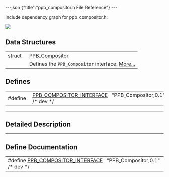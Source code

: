 ---json {"title":"ppb\_compositor.h File Reference"} ---

Include dependency graph for ppb\_compositor.h:

![](/docs/native-client/pepper_beta/c/ppb__compositor_8h__incl.png)

Data Structures
---------------

<table><tbody><tr class="odd"><td style="text-align: right;">struct  </td><td><a href="/docs/native-client/pepper_beta/c/struct_p_p_b___compositor__0__1/" class="el">PPB_Compositor</a></td></tr><tr class="even"><td style="text-align: right;"> </td><td>Defines the <code>PPB_Compositor</code> interface. <a href="/docs/native-client/pepper_beta/c/struct_p_p_b___compositor__0__1#details">More...</a><br />
</td></tr></tbody></table>

Defines
-------

<table><tbody><tr class="odd"><td style="text-align: right;">#define </td><td><a href="/docs/native-client/pepper_beta/c/ppb__compositor_8h#ac8b0ddbdff260dd5531525784556c045" class="el">PPB_COMPOSITOR_INTERFACE</a>   "PPB_Compositor;0.1" /* dev */</td></tr></tbody></table>

------------------------------------------------------------------------

<span id="details" class="anchor" style="margin: 0;"></span>

Detailed Description
--------------------

------------------------------------------------------------------------

Define Documentation
--------------------

<span id="ac8b0ddbdff260dd5531525784556c045" class="anchor" style="margin: 0;"></span>

<table><tbody><tr class="odd"><td>#define <a href="/docs/native-client/pepper_beta/c/ppb__compositor_8h#ac8b0ddbdff260dd5531525784556c045" class="el">PPB_COMPOSITOR_INTERFACE</a>   "PPB_Compositor;0.1" /* dev */</td></tr></tbody></table>
